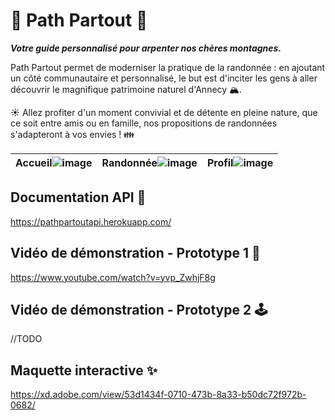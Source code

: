 # 🌿 Path Partout 🌿

***Votre guide personnalisé pour arpenter nos chères montagnes.***

Path Partout permet de moderniser la pratique de la randonnée : en ajoutant un côté communautaire et personnalisé, le but est d'inciter les gens à aller découvrir le magnifique patrimoine naturel d'Annecy 🏔. 

☀️ Allez profiter d'un moment convivial et de détente en pleine nature, que ce soit entre amis ou en famille, nos propositions de randonnées s'adapteront à vos envies ! 👪


| Accueil![image](https://user-images.githubusercontent.com/47384185/114908105-10057c80-9e1c-11eb-839b-d2d4d6cc995f.png) | Randonnée![image](https://user-images.githubusercontent.com/47384185/114908344-4e02a080-9e1c-11eb-82a7-ae217afe76d0.png) | Profil![image](https://user-images.githubusercontent.com/47384185/114908360-51962780-9e1c-11eb-8135-2e5c6af00d21.png)|
|:-:|:-:|:-:|

## Documentation API 📀
  https://pathpartoutapi.herokuapp.com/

## Vidéo de démonstration - Prototype 1 👾
  https://www.youtube.com/watch?v=yvp_ZwhjF8g

## Vidéo de démonstration - Prototype 2 🕹
   //TODO

## Maquette interactive ✨
https://xd.adobe.com/view/53d1434f-0710-473b-8a33-b50dc72f972b-0682/
